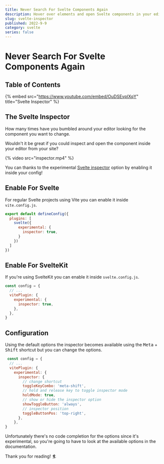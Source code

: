 ```yaml
---
title: Never Search For Svelte Components Again
description: Hover over elements and open Svelte components in your editor using the Svelte inspector.
slug: svelte-inspector
published: 2022-9-9
category: svelte
series: false
---
```


# Never Search For Svelte Components Again

## Table of Contents

{% embed src="https://www.youtube.com/embed/OuDSEvplXqY" title="Svelte Inspector" %}

## The Svelte Inspector

How many times have you bumbled around your editor looking for the component you want to change.

Wouldn't it be great if you could inspect and open the component inside your editor from your site?

{% video src="inspector.mp4" %}

You can thanks to the experimental [Svelte inspector](https://github.com/sveltejs/vite-plugin-svelte/blob/main/docs/config.md#inspector) option by enabling it inside your config!

## Enable For Svelte

For regular Svelte projects using Vite you can enable it inside `vite.config.js`.

```js:vite.config.js showLineNumbers
export default defineConfig({
  plugins: [
    svelte({
      experimental: {
        inspector: true,
      }
    })
  ]
})
```

## Enable For SvelteKit

If you're using SvelteKit you can enable it inside `svelte.config.js`.

```js:svelte.config.js showLineNumbers
const config = {
  // ...
  vitePlugin: {
    experimental: {
      inspector: true,
    },
  },
}
```

## Configuration

Using the default options the inspector becomes available using the <kbd>Meta</kbd> + <kbd>Shift</kbd> shortcut but you can change the options.

```js:svelte.config.js showLineNumbers
 const config = {
  // ...
  vitePlugin: {
    experimental: {
      inspector: {
        // change shortcut
        toggleKeyCombo: 'meta-shift',
        // hold and release key to toggle inspector mode 
        holdMode: true,
        // show or hide the inspector option
        showToggleButton: 'always',
        // inspector position
        toggleButtonPos: 'top-right',
      },
    },
}
```

Unfortunately there's no code completion for the options since it's experimental, so you're going to have to look at the available options in the documentation.

Thank you for reading! 🏄️